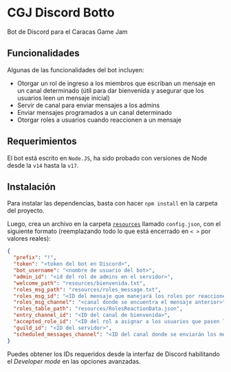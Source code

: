 # CGJ Discord Botto

Bot de Discord para el Caracas Game Jam

## Funcionalidades

Algunas de las funcionalidades del bot incluyen:

- Otorgar un rol de ingreso a los miembros que escriban un mensaje en un canal determinado (útil para dar bienvenida y asegurar que los usuarios leen un mensaje inicial)
- Servir de canal para enviar mensajes a los admins
- Enviar mensajes programados a un canal determinado
- Otorgar roles a usuarios cuando reaccionen a un mensaje

## Requerimientos

El bot está escrito en `Node.JS`, ha sido probado con versiones de Node desde la `v14` hasta la `v17`.

## Instalación

Para instalar las dependencias, basta con hacer `npm install` en la carpeta del proyecto.

Luego, crea un archivo en la carpeta [`resources`](./resources/) llamado `config.json`, con el siguiente formato (reemplazando todo lo que está encerrado en `< >` por valores reales):

```json
{
  "prefix": "!",
  "token": "<token del bot en Discord>",
  "bot_username": "<nombre de usuario del bot>",
  "admin_id": "<id del rol de admins en el servidor>",
  "welcome_path": "resources/bienvenida.txt",
  "roles_msg_path": "resources/roles_message.txt",
  "roles_msg_id": "<ID del mensaje que manejará los roles por reacciones>",
  "roles_msg_channel": "<canal donde se encuentra el mensaje anterior>",
  "roles_table_path": "resources/RolesReactionData.json",
  "entry_channel_id": "<ID del canal de bienvenida>",
  "accepted_role_id": "<ID del rol a asignar a los usuarios que pasen la prueba de bienvenida>",
  "guild_id": "<ID del servidor>",
  "scheduled_messages_channel": "<ID del canal donde se enviarán los mensajes programados>"
}
```

Puedes obtener los IDs requeridos desde la interfaz de Discord habilitando el _Developer mode_ en las opciones avanzadas.

